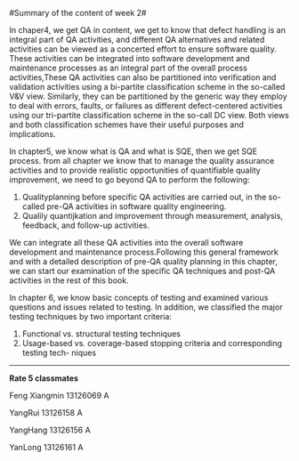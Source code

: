 #Summary of the content of week 2#

In chaper4, we get QA in content, we get to know that defect handling is an integral part of QA activities, and different QA alternatives and related activities can be viewed as a concerted effort to ensure software quality. 
These activities can be integrated into software development and maintenance processes as an integral part of the overall process activities,These QA activities can also be partitioned into verification  and validation activities  using a bi-partite classification scheme in the so-called V&V view.  Similarly, they can be partitioned by the generic way they employ to deal with errors, faults, or failures as different defect-centered activities using our tri-partite classification scheme in the so-call DC view. Both views and both classification schemes have their useful purposes and implications.

In chapter5, we know what is QA and what is SQE, then we get SQE process. from all chapter we know that to manage the quality assurance activities and to provide realistic opportunities of quantifiable quality improvement, we need to go beyond QA to perform the following:

1. Qualityplanning before specific QA activities are carried out, in the so-called pre-QA activities in software quality engineering. 
2. Qualily quantijkation and improvement through measurement, analysis, feedback, 
and follow-up activities.  

We can integrate all these QA activities  into the overall software development and maintenance process.Following this general framework and with  a detailed description of  pre-QA quality planning in  this chapter, we can  start our 
examination of the specific QA techniques and post-QA activities in the rest of this book.

In chapter 6, we know basic concepts of testing and examined various questions and issues related to testing.  In addition,  we classified the major testing techniques by  two important criteria:  

1. Functional  vs.  structural  testing techniques
2. Usage-based vs.  coverage-based stopping criteria and corresponding testing tech- niques


----------

**Rate 5 classmates**

Feng Xiangmin 13126069 A

YangRui 13126158 A

YangHang 13126156 A

YanLong 13126161 A







